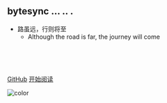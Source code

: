## bytesync ... .. .

- 路虽远，行则将至
  - Although the road is far, the journey will come

<img src="https://img.shields.io/badge/version-v2.0.0-green.svg" data-origin="https://img.shields.io/badge/version-v2.0.0-green.svg" alt=""> 
<img src="https://img.shields.io/github/stars/megleo/NoteBook" data-origin="https://img.shields.io/github/stars/megleo/NoteBook" alt=""> 
<img src="https://img.shields.io/github/forks/megleo/NoteBook" data-origin="https://img.shields.io/github/forks/megleo/NoteBook" alt="">
<img src="https://img.shields.io/github/license/megleo/NoteBook" data-origin="https://img.shields.io/github/license/megleo/NoteBook" alt="">

<br>

<br>

<span id="busuanzi_container_site_pv" style='display:none'>
    👀 本站总访问量：<span id="busuanzi_value_site_pv"></span> 次
</span>
<span id="busuanzi_container_site_uv" style='display:none'>
    | 🚴‍♂️ 本站总访客数：<span id="busuanzi_value_site_uv"></span> 人
</span>

<br>

[GitHub](https://github.com/megleo/NoteBook)
[开始阅读](/README.md)

<!-- 背景色 -->

![color](#fff)
